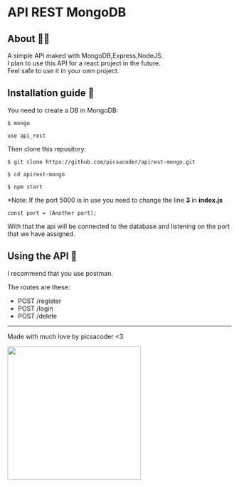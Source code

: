 # API REST MongoDB



## About 🧑‍💻

A simple API maked with MongoDB,Express,NodeJS. <br>
I plan to use this API for a react project in the future. <br>
Feel safe to use it in your own project.

## Installation guide 🔨


You need to create a DB in MongoDB: 
```
$ mongo
```

```
use api_rest
```

Then clone this repository:


```
$ git clone https://github.com/picsacoder/apirest-mongo.git
```

```
$ cd apirest-mongo
```

```
$ npm start
```

*Note: If the port 5000 is in use you need to change the line **3** in **index.js**
```
const port = (Another port);
```

With that the api will be connected to the database and listening on the port that we have assigned.

## Using the API 🤖

I recommend that you use postman.

The routes are these:

<ul>
  <li>POST /register</li>
  <li>POST /login</li>
  <li>POST /delete</li>

</ul>

___
Made with much love by picsacoder <3

<a href="https://twitter.com/skullchimes/status/1418603641569693698">
<img width=300px src="https://pbs.twimg.com/media/E6_kcLOXoAAdeHG.jpg:large"> </img>
</a>
